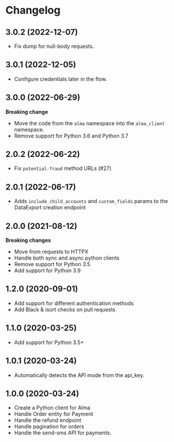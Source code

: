 # Changelog

3.0.2 (2022-12-07)
------------------

- Fix dump for null-body requests.


3.0.1 (2022-12-05)
------------------

- Configure credentials later in the flow.


3.0.0 (2022-06-29)
------------------

**Breaking change**

- Move the code from the `alma` namespace into the `alma_client` namespace.
- Remove support for Python 3.6 and Python 3.7


2.0.2 (2022-06-22)
------------------

- Fix `potential-fraud` method URLs (#27)


2.0.1 (2022-06-17)
------------------

- Adds `include_child_accounts` and `custom_fields` params to the DataExport creation endpoint


2.0.0 (2021-08-12)
------------------

**Breaking changes**

- Move from requests to HTTPX
- Handle both sync and async python clients
- Remove support for Python 3.5
- Add support for Python 3.9


1.2.0 (2020-09-01)
------------------

- Add support for different authentication methods
- Add Black & isort checks on pull requests


1.1.0 (2020-03-25)
------------------

- Add support for Python 3.5+


1.0.1 (2020-03-24)
------------------

- Automatically detects the API mode from the api_key.


1.0.0 (2020-03-24)
------------------

- Create a Python client for Alma
- Handle Order entity for Payment
- Handle the refund endpoint
- Handle pagination for orders
- Handle the send-sms API for payments.

